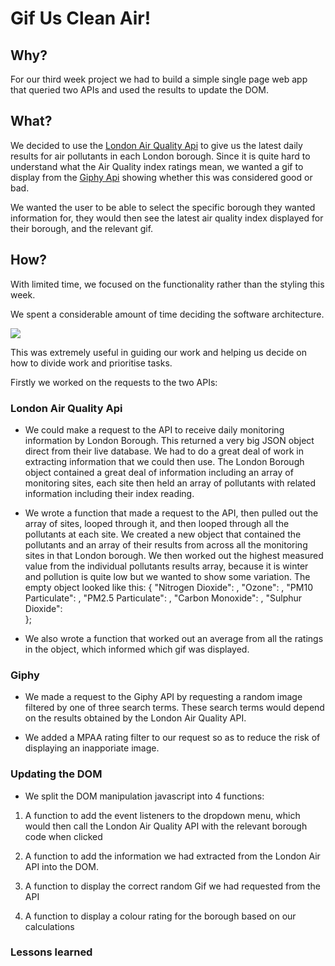 # Gif Us Clean Air!

## Why?

For our third week project we had to build a simple single page web app that queried two APIs and used the results to update the DOM.

## What?

We decided to use the [London Air Quality Api](https://www.londonair.org.uk/LondonAir/API/) to give us the latest daily results for air pollutants in each London borough.  Since it is quite hard to understand what the Air Quality index ratings mean, we wanted a gif to display from the [Giphy Api](https://developers.giphy.com) showing whether this was considered good or bad.

We wanted the user to be able to select the specific borough they wanted information for, they would then see the latest air quality index displayed for their borough, and the relevant gif.

## How?

With limited time, we focused on the functionality rather than the styling this week.

We spent a considerable amount of time deciding the software architecture.  

![](https://files.gitter.im/foundersandcoders/TJAB/r3pX/image.png)

This was extremely useful in guiding our work and helping us decide on how to divide work and prioritise tasks.

Firstly we worked on the requests to the two APIs:

### London Air Quality Api
* We could make a request to the API to receive daily monitoring information by London Borough. This returned a very big JSON object direct from their live database.  We had to do a great deal of work in extracting information that we could then use.  The London Borough object contained a great deal of information including an array of monitoring sites, each site then held an array of pollutants with related information including their index reading.

* We wrote a function that made a request to the API, then pulled out the array of sites, looped through it, and then looped through all the pollutants at each site.  We created a new object that contained the pollutants and  an array of their results from across all the monitoring sites in that London borough.  We then worked out the highest measured value from the individual pollutants results array, because it is winter and pollution is quite low but we wanted to show some variation. The empty object looked like this:
{
    "Nitrogen Dioxide": ,
    "Ozone": ,
    "PM10 Particulate": ,
    "PM2.5 Particulate": ,
    "Carbon Monoxide": ,
    "Sulphur Dioxide":  
  };

* We also wrote a function that worked out an average from all the ratings in the object, which informed which gif was displayed.

### Giphy

* We made a request to the Giphy API by requesting a random image filtered by one of three search terms. These search terms would depend on the results obtained by the London Air Quality API.

* We added a MPAA rating filter to our request so as to reduce the risk of displaying an inapporiate image.

### Updating the DOM

* We split the DOM manipulation javascript into 4 functions:
1. A function to add the event listeners to the dropdown menu, which would then call the London Air Quality API with the relevant borough code when clicked

2. A function to add the information we had extracted from the London Air API into the DOM.

3. A function to display the correct random Gif we had requested from the API

4. A function to display a colour rating for the borough based on our calculations

### Lessons learned
